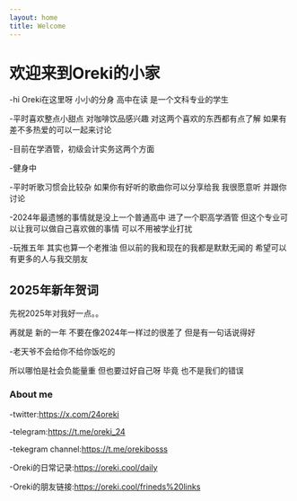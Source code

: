 ```yaml
---
layout: home
title: Welcome
---
```


# 欢迎来到Oreki的小家

-hi Oreki在这里呀 小小的分身 高中在读 是一个文科专业的学生 

-平时喜欢整点小甜点 对咖啡饮品感兴趣 对这两个喜欢的东西都有点了解 如果有差不多热爱的可以一起来讨论

-目前在学酒管，初级会计实务这两个方面

-健身中

-平时听歌习惯会比较杂 如果你有好听的歌曲你可以分享给我 我很愿意听 并跟你讨论

-2024年最遗憾的事情就是没上一个普通高中 进了一个职高学酒管 但这个专业可以让我可以做自己喜欢做的事情 可以不用被学业打扰

-玩推五年 其实也算一个老推油 但以前的我和现在的我都是默默无闻的 希望可以有更多的人与我交朋友

## 2025年新年贺词

先祝2025年对我好一点。。

再就是 新的一年 不要在像2024年一样过的很差了 但是有一句话说得好

-老天爷不会给你不给你饭吃的

所以哪怕是社会负能量重 但也要过好自己呀 毕竟 也不是我们的错误

### About me 

-twitter:https://x.com/24oreki

-telegram:https://t.me/oreki_24

-tekegram channel:https://t.me/orekibosss

-Oreki的日常记录:https://oreki.cool/daily

-Oreki的朋友链接:https://oreki.cool/frineds%20links
